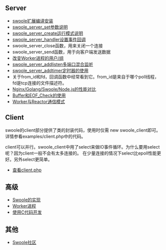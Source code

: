 Server
-----
* [swoole扩展编译安装](install.md)
* [swoole_server_set参数说明](setting.md)
* [swoole_server_create运行模式说明](factory_mode.md)
* [swoole_server_handler设置事件回调](event_handler.md)
* swoole_server_close函数，用来关闭一个连接
* swoole_server_send函数，用于向客户端发送数据
* [改变Worker进程的用户/组](user.md)
* [swoole_server_addlisten多端口混合监听](addlisten.md)
* [swoole_server_addtimer定时器的使用](timer.md)
* 关于from_id和fd，回调函数中经常看到它。from_id是来自于哪个poll线程，fd是tcp连接的文件描述符。
* [Nginx/Golang/Swoole/Node.js的性能对比](bench.md) 
* [Buffer和EOF_Check的使用](buffer.md) 
* [Worker与Reactor通信模式](dispatch_mod.md)


Client
-----
swoole的client部分提供了类的封装代码，使用时仅需 new swoole_client即可。
详情参看examples/client.php中的代码。

client可以并行。swoole_client中用了select来做IO事件循环。为什么要用select呢？因为client一般不会有太多连接的。
在少量连接的情况下select比epoll性能更好。另外select更简单。

* [查看client.php](../examples/client.php)

高级
-----
* [Swoole的实现](swoole.md)
* [Worker进程](worker.md)
* [使用C代码开发](use_c.md)

其他
-----
* [Swoole社区](community.md)
